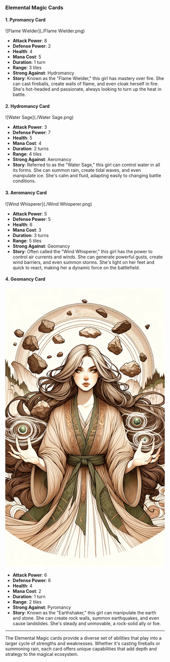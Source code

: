 ### Elemental Magic Cards

#### 1. Pyromancy Card
  
 ![Flame Wielder](./Flame Wielder.png)

- **Attack Power**: 8
- **Defense Power**: 2
- **Health**: 4
- **Mana Cost**: 5
- **Duration**: 1 turn
- **Range**: 3 tiles
- **Strong Against**: Hydromancy
- **Story**: Known as the "Flame Wielder," this girl has mastery over fire. She can cast fireballs, create walls of flame, and even cloak herself in fire. She's hot-headed and passionate, always looking to turn up the heat in battle.

#### 2. Hydromancy Card
  
 ![Water Sage](./Water Sage.png)

- **Attack Power**: 3
- **Defense Power**: 7
- **Health**: 5
- **Mana Cost**: 4
- **Duration**: 2 turns
- **Range**: 4 tiles
- **Strong Against**: Aeromancy
- **Story**: Referred to as the "Water Sage," this girl can control water in all its forms. She can summon rain, create tidal waves, and even manipulate ice. She's calm and fluid, adapting easily to changing battle conditions.

#### 3. Aeromancy Card
  
 ![Wind Whisperer](./Wind Whisperer.png)

- **Attack Power**: 5
- **Defense Power**: 5
- **Health**: 6
- **Mana Cost**: 3
- **Duration**: 3 turns
- **Range**: 5 tiles
- **Strong Against**: Geomancy
- **Story**: Often called the "Wind Whisperer," this girl has the power to control air currents and winds. She can generate powerful gusts, create wind barriers, and even summon storms. She's light on her feet and quick to react, making her a dynamic force on the battlefield.

#### 4. Geomancy Card
  
 ![Earthshaker](./Earthshaker.png)

- **Attack Power**: 6
- **Defense Power**: 6
- **Health**: 4
- **Mana Cost**: 2
- **Duration**: 1 turn
- **Range**: 2 tiles
- **Strong Against**: Pyromancy
- **Story**: Known as the "Earthshaker," this girl can manipulate the earth and stone. She can create rock walls, summon earthquakes, and even cause landslides. She's steady and unmovable, a rock-solid ally or foe.

---

The Elemental Magic cards provide a diverse set of abilities that play into a larger cycle of strengths and weaknesses. Whether it's casting fireballs or summoning rain, each card offers unique capabilities that add depth and strategy to the magical ecosystem.